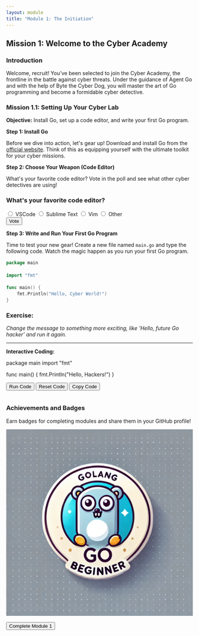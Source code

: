 ```yaml
---
layout: module
title: "Module 1: The Initiation"
---
```


## Mission 1: Welcome to the Cyber Academy

### Introduction

Welcome, recruit! You’ve been selected to join the Cyber Academy, the frontline in the battle against cyber threats. Under the guidance of Agent Go and with the help of Byte the Cyber Dog, you will master the art of Go programming and become a formidable cyber detective.

### Mission 1.1: Setting Up Your Cyber Lab

**Objective:** Install Go, set up a code editor, and write your first Go program.

**Step 1: Install Go**

Before we dive into action, let's gear up! Download and install Go from the [official website](https://golang.org/dl/). Think of this as equipping yourself with the ultimate toolkit for your cyber missions.

**Step 2: Choose Your Weapon (Code Editor)**

What's your favorite code editor? Vote in the poll and see what other cyber detectives are using!

<div id="poll">
  <h3>What's your favorite code editor?</h3>
  <form id="poll-form">
    <label class="poll-option">
      <input type="radio" id="vscode" name="editor" value="VSCode">
      <span>VSCode</span>
    </label>
    <label class="poll-option">
      <input type="radio" id="sublime" name="editor" value="Sublime Text">
      <span>Sublime Text</span>
    </label>
    <label class="poll-option">
      <input type="radio" id="vim" name="editor" value="Vim">
      <span>Vim</span>
    </label>
    <label class="poll-option">
      <input type="radio" id="other" name="editor" value="Other">
      <span>Other</span>
    </label>
    <br>
    <input type="button" class="vote-button" value="Vote" onclick="submitPoll()">
  </form>
  <div id="poll-results" style="display:none;">
    <h4>Poll Results</h4>
    <ul>
      <li>VSCode: <span id="result-vscode">0</span> votes</li>
      <li>Sublime Text: <span id="result-sublime">0</span> votes</li>
      <li>Vim: <span id="result-vim">0</span> votes</li>
      <li>Other: <span id="result-other">0</span> votes</li>
    </ul>
  </div>
</div>

<script>
  function submitPoll() {
    var radios = document.getElementsByName('editor');
    var selected = '';
    for (var i = 0; i < radios.length; i++) {
      if (radios[i].checked) {
        selected = radios[i].value;
        break;
      }
    }
    if (selected) {
      localStorage.setItem('favoriteEditor', selected);
      document.getElementById('poll-form').style.display = 'none';
      document.getElementById('poll-results').style.display = 'block';
      updatePollResults(selected);
    } else {
      alert('Please select an option before voting.');
    }
  }

  function updatePollResults(selected) {
    var resultElement = document.getElementById('result-' + selected.toLowerCase());
    var currentVotes = parseInt(resultElement.innerText);
    resultElement.innerText = currentVotes + 1;
  }

  // On page load, check if the user has already voted
  document.addEventListener('DOMContentLoaded', (event) => {
    var favoriteEditor = localStorage.getItem('favoriteEditor');
    if (favoriteEditor) {
      document.getElementById('poll-form').style.display = 'none';
      document.getElementById('poll-results').style.display = 'block';
      updatePollResults(favoriteEditor);
    }
  });
</script>

**Step 3: Write and Run Your First Go Program**

Time to test your new gear! Create a new file named `main.go` and type the following code. Watch the magic happen as you run your first Go program.

```go
package main

import "fmt"

func main() {
    fmt.Println("Hello, Cyber World!")
}
```

### Exercise:

*Change the message to something more exciting, like 'Hello, future Go hacker' and run it again.*

---------------------------------------------------------------------

**Interactive Coding:**

<div id="editor-container">
  <div id="editor">package main
import "fmt"

func main() {
fmt.Println("Hello, Hackers!")
}

</div>
  <div class="editor-buttons">
    <button id="run-code">Run Code</button>
    <button id="reset-code">Reset Code</button>
    <button id="copy-code">Copy Code</button>
  </div>
  <pre id="output"></pre>
</div>
<script src="https://cdnjs.cloudflare.com/ajax/libs/ace/1.4.12/ace.js" integrity="sha512-DtT9g5pN5+yoK++vQO9+pyflly3j58sUlB7K7OdFyRklzTkQ8UNZsm8QxQvsGeVG41fDkM9X2iHkFgtJ7Fk1ew==" crossorigin="anonymous"></script>
<script>
  var editor = ace.edit("editor");
  editor.setTheme("ace/theme/monokai");
  editor.session.setMode("ace/mode/golang");

  const defaultCode = `package main

import "fmt"

func main() {
    fmt.Println("Hello, Hackers!")
}`;

  editor.setValue(defaultCode);

  document.getElementById('run-code').addEventListener('click', function() {
    var userCode = editor.getValue();
    runCode(userCode);
  });

  document.getElementById('reset-code').addEventListener('click', function() {
    editor.setValue(defaultCode);
  });

  document.getElementById('copy-code').addEventListener('click', function() {
    navigator.clipboard.writeText(editor.getValue()).then(function() {
      alert('Code copied to clipboard');
    }, function() {
      alert('Failed to copy code');
    });
  });

  function runCode(code) {
    const outputElement = document.getElementById('output');
    outputElement.textContent = 'Running...';

    fetch('https://emkc.org/api/v2/piston/execute', {
      method: 'POST',
      headers: {
        'Content-Type': 'application/json'
      },
      body: JSON.stringify({
        language: 'go',
        version: 'latest',
        files: [{ name: 'main.go', content: code }]
      })
    })
    .then(response => response.json())
    .then(data => {
      if (data.run && data.run.output) {
        outputElement.textContent = data.run.output;
      } else {
        outputElement.textContent = 'Error running code.';
      }
    })
    .catch(error => {
      outputElement.textContent = 'Error: ' + error;
    });
  }
</script>

### Achievements and Badges

Earn badges for completing modules and share them in your GitHub profile!

![Beginner Badge](../../../assets/images/golang/beginner_badge.jpg)

<button id="complete-module1">Complete Module 1</button>

<script>
    document.getElementById('complete-module1').addEventListener('click', function() {
        localStorage.setItem('module1Completed', true);
        alert('Module 1 completed! You can now access Module 2.');
    });
</script>